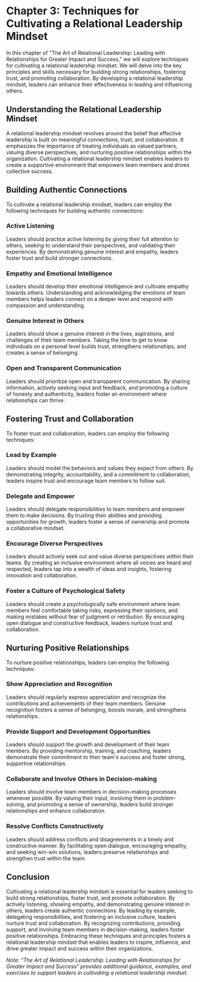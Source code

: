 Chapter 3: Techniques for Cultivating a Relational Leadership Mindset
=====================================================================

In this chapter of "The Art of Relational Leadership: Leading with Relationships for Greater Impact and Success," we will explore techniques for cultivating a relational leadership mindset. We will delve into the key principles and skills necessary for building strong relationships, fostering trust, and promoting collaboration. By developing a relational leadership mindset, leaders can enhance their effectiveness in leading and influencing others.

Understanding the Relational Leadership Mindset
-----------------------------------------------

A relational leadership mindset revolves around the belief that effective leadership is built on meaningful connections, trust, and collaboration. It emphasizes the importance of treating individuals as valued partners, valuing diverse perspectives, and nurturing positive relationships within the organization. Cultivating a relational leadership mindset enables leaders to create a supportive environment that empowers team members and drives collective success.

Building Authentic Connections
------------------------------

To cultivate a relational leadership mindset, leaders can employ the following techniques for building authentic connections:

### Active Listening

Leaders should practice active listening by giving their full attention to others, seeking to understand their perspectives, and validating their experiences. By demonstrating genuine interest and empathy, leaders foster trust and build stronger connections.

### Empathy and Emotional Intelligence

Leaders should develop their emotional intelligence and cultivate empathy towards others. Understanding and acknowledging the emotions of team members helps leaders connect on a deeper level and respond with compassion and understanding.

### Genuine Interest in Others

Leaders should show a genuine interest in the lives, aspirations, and challenges of their team members. Taking the time to get to know individuals on a personal level builds trust, strengthens relationships, and creates a sense of belonging.

### Open and Transparent Communication

Leaders should prioritize open and transparent communication. By sharing information, actively seeking input and feedback, and promoting a culture of honesty and authenticity, leaders foster an environment where relationships can thrive.

Fostering Trust and Collaboration
---------------------------------

To foster trust and collaboration, leaders can employ the following techniques:

### Lead by Example

Leaders should model the behaviors and values they expect from others. By demonstrating integrity, accountability, and a commitment to collaboration, leaders inspire trust and encourage team members to follow suit.

### Delegate and Empower

Leaders should delegate responsibilities to team members and empower them to make decisions. By trusting their abilities and providing opportunities for growth, leaders foster a sense of ownership and promote a collaborative mindset.

### Encourage Diverse Perspectives

Leaders should actively seek out and value diverse perspectives within their teams. By creating an inclusive environment where all voices are heard and respected, leaders tap into a wealth of ideas and insights, fostering innovation and collaboration.

### Foster a Culture of Psychological Safety

Leaders should create a psychologically safe environment where team members feel comfortable taking risks, expressing their opinions, and making mistakes without fear of judgment or retribution. By encouraging open dialogue and constructive feedback, leaders nurture trust and collaboration.

Nurturing Positive Relationships
--------------------------------

To nurture positive relationships, leaders can employ the following techniques:

### Show Appreciation and Recognition

Leaders should regularly express appreciation and recognize the contributions and achievements of their team members. Genuine recognition fosters a sense of belonging, boosts morale, and strengthens relationships.

### Provide Support and Development Opportunities

Leaders should support the growth and development of their team members. By providing mentorship, training, and coaching, leaders demonstrate their commitment to their team's success and foster strong, supportive relationships.

### Collaborate and Involve Others in Decision-making

Leaders should involve team members in decision-making processes whenever possible. By valuing their input, involving them in problem-solving, and promoting a sense of ownership, leaders build stronger relationships and enhance collaboration.

### Resolve Conflicts Constructively

Leaders should address conflicts and disagreements in a timely and constructive manner. By facilitating open dialogue, encouraging empathy, and seeking win-win solutions, leaders preserve relationships and strengthen trust within the team.

Conclusion
----------

Cultivating a relational leadership mindset is essential for leaders seeking to build strong relationships, foster trust, and promote collaboration. By actively listening, showing empathy, and demonstrating genuine interest in others, leaders create authentic connections. By leading by example, delegating responsibilities, and fostering an inclusive culture, leaders nurture trust and collaboration. By recognizing contributions, providing support, and involving team members in decision-making, leaders foster positive relationships. Embracing these techniques and principles fosters a relational leadership mindset that enables leaders to inspire, influence, and drive greater impact and success within their organizations.

*Note: "The Art of Relational Leadership: Leading with Relationships for Greater Impact and Success" provides additional guidance, examples, and exercises to support leaders in cultivating a relational leadership mindset.*
